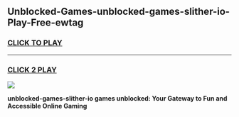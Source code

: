 
## Unblocked-Games-unblocked-games-slither-io-Play-Free-ewtag
<h3>
<a href="https://premium76.site?title=unblocked-games-slither-io&ref=22A">CLICK TO PLAY</a></h3>
<hr>

<h3>
<a href="https://premium76.site?title=unblocked-games-slither-io&ref=22A">CLICK 2 PLAY</a>
  
</h3>

<a href="https://premium76.site?title=unblocked-games-slither-io&ref=22A"><img src="https://clearcache.store/games.png"></a>


**unblocked-games-slither-io games unblocked: Your Gateway to Fun and Accessible Online Gaming**
